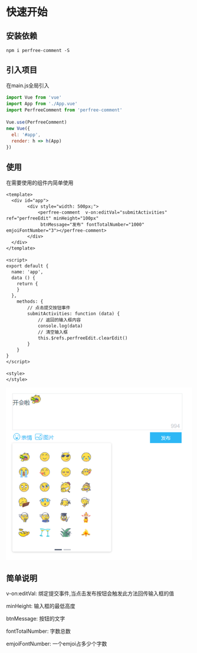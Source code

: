 # 快速开始
## 安装依赖
```
npm i perfree-comment -S
```
## 引入项目
在main.js全局引入
```js
import Vue from 'vue'
import App from './App.vue'
import PerfreeComment from 'perfree-comment'

Vue.use(PerfreeComment)
new Vue({
  el: '#app',
  render: h => h(App)
})
```
## 使用
在需要使用的组件内简单使用
```vue
<template>
  <div id="app">
		<div style="width: 500px;">
			<perfree-comment  v-on:editVal="submitActivities" ref="perfreeEdit" minHeight="100px"
			 btnMessage="发布" fontTotalNumber="1000" emjoiFontNumber="3"></perfree-comment>
		</div>
  </div>
</template>

<script>
export default {
  name: 'app',
  data () {
    return {
    }
  },
	methods: {
		// 点击提交按钮事件
		submitActivities: function (data) {
			// 返回的输入框内容
			console.log(data)
			// 清空输入框
			this.$refs.perfreeEdit.clearEdit()
		}
	}
}
</script>

<style>
</style>
```
![An image](./show.png)
## 简单说明
v-on:editVal: 绑定提交事件,当点击发布按钮会触发此方法回传输入框的值

minHeight: 输入框的最低高度

btnMessage: 按钮的文字

fontTotalNumber: 字数总数

emjoiFontNumber: 一个emjoi占多少个字数
